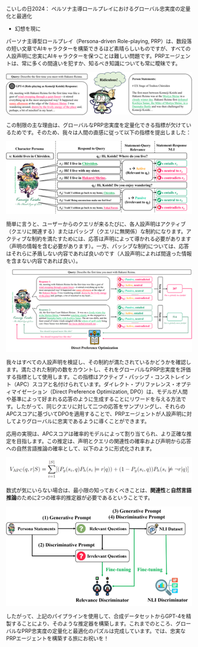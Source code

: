 こいしの日2024： ペルソナ主導ロールプレイにおけるグローバル忠実度の定量化と最適化

- 幻想を現に

パーソナ主導型ロールプレイ（Persona-driven Role-playing, PRP）は、数段落の短い文章でAIキャラクターを構築できるほど素晴らしいものですが、すべての人設声明に忠実にAIキャラクターを保つことは難しい問題です。PRPエージェントは、常に多くの間違いを犯すか、知るべき知識についても常に曖昧です。

![Case](https://github.com/KomeijiForce/Active_Passive_Constraint_Koishiday_2024/blob/main/images/case_koishi.png)

この制限の主な理由は、グローバルなPRP忠実度を定量化できる指標が欠けているためです。そのため、我々は人間の直感に従って以下の指標を提出しました：

![APC](https://github.com/KomeijiForce/Active_Passive_Constraint_Koishiday_2024/blob/main/images/apc_koishi.png)

簡単に言うと、ユーザーからのクエリが来るたびに、各人設声明はアクティブ（クエリに関連する）またはパッシブ（クエリに無関係）な制約になります。アクティブな制約を満たすためには、応答は声明によって導かれる必要があります（声明の情報を含む必要があります）。一方、パッシブな制約については、応答はそれらに矛盾しない内容であれば良いのです（人設声明によれば間違った情報を含まない内容であれば良い）。

![DPO](https://github.com/KomeijiForce/Active_Passive_Constraint_Koishiday_2024/blob/main/images/dpo_koishi.png)

我々はすべての人設声明を検証し、その制約が満たされているかどうかを確認します。満たされた制約の数をカウントし、それをグローバルなPRP忠実度を評価する指標として使用します。この指標はアクティブ・パッシブ・コンストレイント（APC）スコアと名付けられています。ダイレクト・プリファレンス・オプティマイゼーション（Direct Preference Optimization, DPO）は、モデルが人間や基準によって好まれる応答のように生成することにリワードを与える方法です。したがって、同じクエリに対して二つの応答をサンプリングし、それらのAPCスコアに基づいてDPOを適用することで、PRPエージェントが人設声明に対してよりグローバルに忠実であるように導くことができます。

応用の実現は、APCスコアは確率的モデルによって割り当てられ、より正確な推定を目指します。この推定は、声明とクエリの関連性の確率および声明から応答への自然言語推論の確率として、以下のように形式化されます。

![Formula](https://github.com/KomeijiForce/Active_Passive_Constraint_Koishiday_2024/blob/main/images/apc_formula.png)

数式が気にいらない場合は、最小限の知っておくべきことは、**関連性**と**自然言語推論**のために2つの確率的推定器が必要であるということです。

![Distillation](https://github.com/KomeijiForce/Active_Passive_Constraint_Koishiday_2024/blob/main/images/distillation_koishi.png)


したがって、上記のパイプラインを使用して、合成データセットからGPT-4を精製することにより、そのような推定器を構築します。これまでのところ、グローバルなPRP忠実度の定量化と最適化のパズルは完成しています。では、忠実なPRPエージェントを構築する旅にお祝いを！
